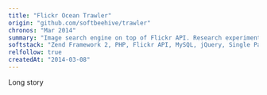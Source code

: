 ```yaml
---
title: "Flickr Ocean Trawler"
origin: "github.com/softbeehive/trawler"
chronos: "Mar 2014"
summary: "Image search engine on top of Flickr API. Research experiment commemorating World War I Centenary. Image search and data retrieval symbolize the navy operation of the British trawler ship."
softstack: "Zend Framework 2, PHP, Flickr API, MySQL, jQuery, Single Page Application, Research, Open Source, Linux"
relfollow: true
createdAt: "2014-03-08"
---
```


Long story

